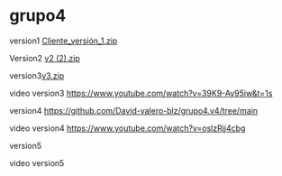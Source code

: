 # grupo4
version1 [Cliente_versión_1.zip](https://github.com/victor88810/grupo4/files/6549975/Cliente_version_1.zip)


Version2 [v2 (2).zip](https://github.com/victor88810/grupo4/files/6549996/v2.2.zip)


version3[v3.zip](https://github.com/victor88810/grupo4/files/6550008/v3.zip)


video version3 https://www.youtube.com/watch?v=39K9-Ay95iw&t=1s


version4 https://github.com/David-valero-blz/grupo4.v4/tree/main


video version4 https://www.youtube.com/watch?v=oslzRjj4cbg


version5 


video version5
